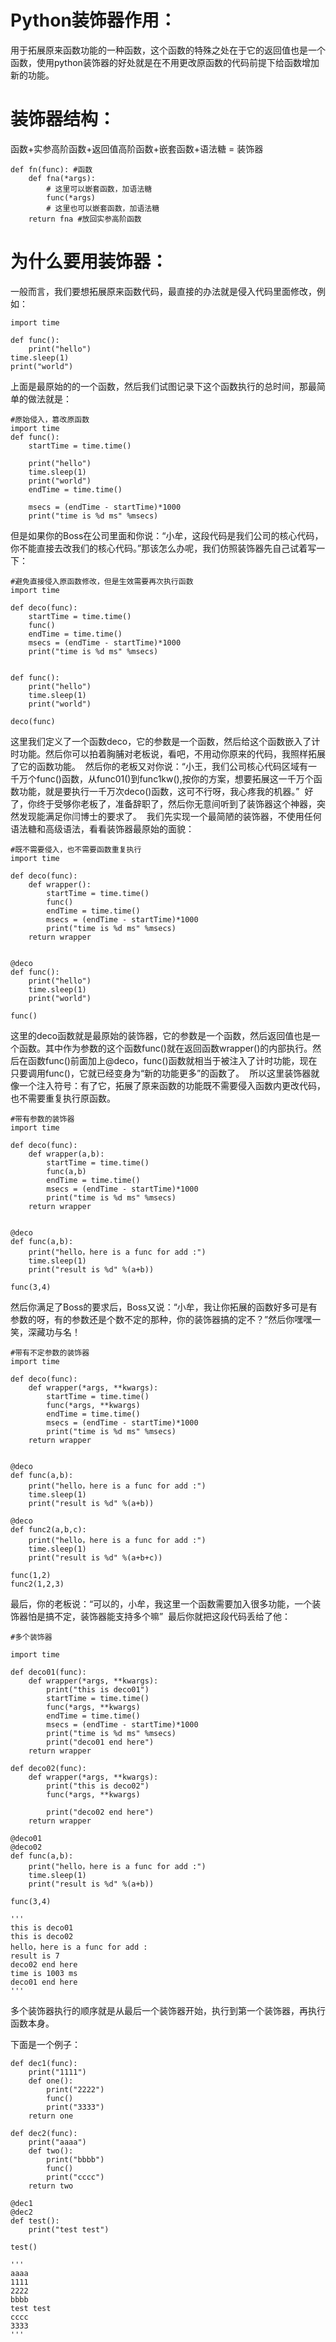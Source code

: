 # Python装饰器作用：

用于拓展原来函数功能的一种函数，这个函数的特殊之处在于它的返回值也是一个函数，使用python装饰器的好处就是在不用更改原函数的代码前提下给函数增加新的功能。 

# 装饰器结构：

函数+实参高阶函数+返回值高阶函数+嵌套函数+语法糖 = 装饰器 

```
def fn(func): #函数
	def fna(*args):
		# 这里可以嵌套函数，加语法糖
		func(*args)
		# 这里也可以嵌套函数，加语法糖
	return fna #放回实参高阶函数
```

# 为什么要用装饰器：

一般而言，我们要想拓展原来函数代码，最直接的办法就是侵入代码里面修改，例如： 

```
import time

def func():
	print("hello")
time.sleep(1)
print("world")
```

上面是最原始的的一个函数，然后我们试图记录下这个函数执行的总时间，那最简单的做法就是： 

```
#原始侵入，篡改原函数
import time
def func():
    startTime = time.time()

    print("hello")
    time.sleep(1)
    print("world")
    endTime = time.time()

    msecs = (endTime - startTime)*1000
    print("time is %d ms" %msecs)
```

但是如果你的Boss在公司里面和你说：“小牟，这段代码是我们公司的核心代码，你不能直接去改我们的核心代码。”那该怎么办呢，我们仿照装饰器先自己试着写一下： 

```
#避免直接侵入原函数修改，但是生效需要再次执行函数
import time

def deco(func):
    startTime = time.time()
    func()
    endTime = time.time()
    msecs = (endTime - startTime)*1000
    print("time is %d ms" %msecs)


def func():
    print("hello")
    time.sleep(1)
    print("world")

deco(func)
```

这里我们定义了一个函数deco，它的参数是一个函数，然后给这个函数嵌入了计时功能。然后你可以拍着胸脯对老板说，看吧，不用动你原来的代码，我照样拓展了它的函数功能。  然后你的老板又对你说：“小王，我们公司核心代码区域有一千万个func()函数，从func01()到func1kw(),按你的方案，想要拓展这一千万个函数功能，就是要执行一千万次deco()函数，这可不行呀，我心疼我的机器。”  好了，你终于受够你老板了，准备辞职了，然后你无意间听到了装饰器这个神器，突然发现能满足你闫博士的要求了。  我们先实现一个最简陋的装饰器，不使用任何语法糖和高级语法，看看装饰器最原始的面貌： 

```
#既不需要侵入，也不需要函数重复执行
import time

def deco(func):
    def wrapper():
        startTime = time.time()
        func()
        endTime = time.time()
        msecs = (endTime - startTime)*1000
        print("time is %d ms" %msecs)
    return wrapper


@deco
def func():
    print("hello")
    time.sleep(1)
    print("world")

func()
```

这里的deco函数就是最原始的装饰器，它的参数是一个函数，然后返回值也是一个函数。其中作为参数的这个函数func()就在返回函数wrapper()的内部执行。然后在函数func()前面加上@deco，func()函数就相当于被注入了计时功能，现在只要调用func()，它就已经变身为“新的功能更多”的函数了。  所以这里装饰器就像一个注入符号：有了它，拓展了原来函数的功能既不需要侵入函数内更改代码，也不需要重复执行原函数。 

```
#带有参数的装饰器
import time

def deco(func):
    def wrapper(a,b):
        startTime = time.time()
        func(a,b)
        endTime = time.time()
        msecs = (endTime - startTime)*1000
        print("time is %d ms" %msecs)
    return wrapper


@deco
def func(a,b):
    print("hello，here is a func for add :")
    time.sleep(1)
    print("result is %d" %(a+b))

func(3,4)
```

然后你满足了Boss的要求后，Boss又说：“小牟，我让你拓展的函数好多可是有参数的呀，有的参数还是个数不定的那种，你的装饰器搞的定不？”然后你嘿嘿一笑，深藏功与名！ 

```
#带有不定参数的装饰器
import time

def deco(func):
    def wrapper(*args, **kwargs):
        startTime = time.time()
        func(*args, **kwargs)
        endTime = time.time()
        msecs = (endTime - startTime)*1000
        print("time is %d ms" %msecs)
    return wrapper


@deco
def func(a,b):
    print("hello，here is a func for add :")
    time.sleep(1)
    print("result is %d" %(a+b))

@deco
def func2(a,b,c):
    print("hello，here is a func for add :")
    time.sleep(1)
    print("result is %d" %(a+b+c))

func(1,2)
func2(1,2,3)
```

最后，你的老板说：“可以的，小牟，我这里一个函数需要加入很多功能，一个装饰器怕是搞不定，装饰器能支持多个嘛”  最后你就把这段代码丢给了他： 

```
#多个装饰器

import time

def deco01(func):
    def wrapper(*args, **kwargs):
        print("this is deco01")
        startTime = time.time()
        func(*args, **kwargs)
        endTime = time.time()
        msecs = (endTime - startTime)*1000
        print("time is %d ms" %msecs)
        print("deco01 end here")
    return wrapper

def deco02(func):
    def wrapper(*args, **kwargs):
        print("this is deco02")
        func(*args, **kwargs)

        print("deco02 end here")
    return wrapper

@deco01
@deco02
def func(a,b):
    print("hello，here is a func for add :")
    time.sleep(1)
    print("result is %d" %(a+b))

func(3,4)

'''
this is deco01
this is deco02
hello，here is a func for add :
result is 7
deco02 end here
time is 1003 ms
deco01 end here
'''
```

多个装饰器执行的顺序就是从最后一个装饰器开始，执行到第一个装饰器，再执行函数本身。 

下面是一个例子：

```
def dec1(func):  
    print("1111")  
    def one():  
        print("2222")  
        func()  
        print("3333")  
    return one  

def dec2(func):  
    print("aaaa")  
    def two():  
        print("bbbb")  
        func()  
        print("cccc")  
    return two  

@dec1  
@dec2  
def test():  
    print("test test")  

test()  

'''
aaaa  
1111  
2222  
bbbb  
test test  
cccc  
3333
'''
```

